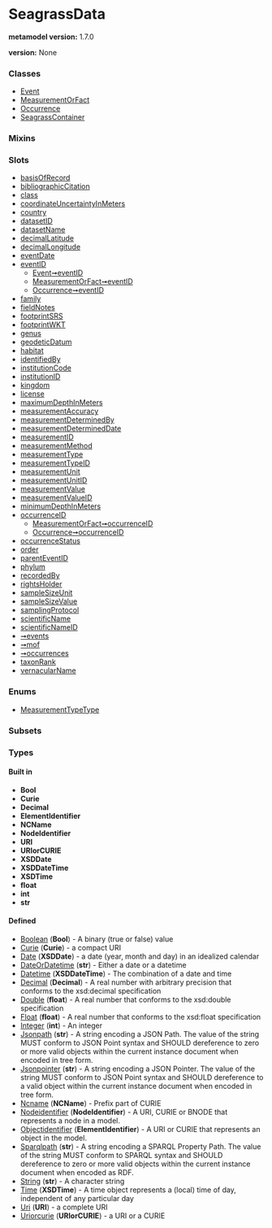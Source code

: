 
# SeagrassData


**metamodel version:** 1.7.0

**version:** None





### Classes

 * [Event](Event.md)
 * [MeasurementOrFact](MeasurementOrFact.md)
 * [Occurrence](Occurrence.md)
 * [SeagrassContainer](SeagrassContainer.md)

### Mixins


### Slots

 * [basisOfRecord](basisOfRecord.md)
 * [bibliographicCitation](bibliographicCitation.md)
 * [class](class.md)
 * [coordinateUncertaintyInMeters](coordinateUncertaintyInMeters.md)
 * [country](country.md)
 * [datasetID](datasetID.md)
 * [datasetName](datasetName.md)
 * [decimalLatitude](decimalLatitude.md)
 * [decimalLongitude](decimalLongitude.md)
 * [eventDate](eventDate.md)
 * [eventID](eventID.md)
     * [Event➞eventID](Event_eventID.md)
     * [MeasurementOrFact➞eventID](MeasurementOrFact_eventID.md)
     * [Occurrence➞eventID](Occurrence_eventID.md)
 * [family](family.md)
 * [fieldNotes](fieldNotes.md)
 * [footprintSRS](footprintSRS.md)
 * [footprintWKT](footprintWKT.md)
 * [genus](genus.md)
 * [geodeticDatum](geodeticDatum.md)
 * [habitat](habitat.md)
 * [identifiedBy](identifiedBy.md)
 * [institutionCode](institutionCode.md)
 * [institutionID](institutionID.md)
 * [kingdom](kingdom.md)
 * [license](license.md)
 * [maximumDepthInMeters](maximumDepthInMeters.md)
 * [measurementAccuracy](measurementAccuracy.md)
 * [measurementDeterminedBy](measurementDeterminedBy.md)
 * [measurementDeterminedDate](measurementDeterminedDate.md)
 * [measurementID](measurementID.md)
 * [measurementMethod](measurementMethod.md)
 * [measurementType](measurementType.md)
 * [measurementTypeID](measurementTypeID.md)
 * [measurementUnit](measurementUnit.md)
 * [measurementUnitID](measurementUnitID.md)
 * [measurementValue](measurementValue.md)
 * [measurementValueID](measurementValueID.md)
 * [minimumDepthInMeters](minimumDepthInMeters.md)
 * [occurrenceID](occurrenceID.md)
     * [MeasurementOrFact➞occurrenceID](MeasurementOrFact_occurrenceID.md)
     * [Occurrence➞occurrenceID](Occurrence_occurrenceID.md)
 * [occurrenceStatus](occurrenceStatus.md)
 * [order](order.md)
 * [parentEventID](parentEventID.md)
 * [phylum](phylum.md)
 * [recordedBy](recordedBy.md)
 * [rightsHolder](rightsHolder.md)
 * [sampleSizeUnit](sampleSizeUnit.md)
 * [sampleSizeValue](sampleSizeValue.md)
 * [samplingProtocol](samplingProtocol.md)
 * [scientificName](scientificName.md)
 * [scientificNameID](scientificNameID.md)
 * [➞events](seagrassContainer__events.md)
 * [➞mof](seagrassContainer__mof.md)
 * [➞occurrences](seagrassContainer__occurrences.md)
 * [taxonRank](taxonRank.md)
 * [vernacularName](vernacularName.md)

### Enums

 * [MeasurementTypeType](MeasurementTypeType.md)

### Subsets


### Types


#### Built in

 * **Bool**
 * **Curie**
 * **Decimal**
 * **ElementIdentifier**
 * **NCName**
 * **NodeIdentifier**
 * **URI**
 * **URIorCURIE**
 * **XSDDate**
 * **XSDDateTime**
 * **XSDTime**
 * **float**
 * **int**
 * **str**

#### Defined

 * [Boolean](types/Boolean.md)  (**Bool**)  - A binary (true or false) value
 * [Curie](types/Curie.md)  (**Curie**)  - a compact URI
 * [Date](types/Date.md)  (**XSDDate**)  - a date (year, month and day) in an idealized calendar
 * [DateOrDatetime](types/DateOrDatetime.md)  (**str**)  - Either a date or a datetime
 * [Datetime](types/Datetime.md)  (**XSDDateTime**)  - The combination of a date and time
 * [Decimal](types/Decimal.md)  (**Decimal**)  - A real number with arbitrary precision that conforms to the xsd:decimal specification
 * [Double](types/Double.md)  (**float**)  - A real number that conforms to the xsd:double specification
 * [Float](types/Float.md)  (**float**)  - A real number that conforms to the xsd:float specification
 * [Integer](types/Integer.md)  (**int**)  - An integer
 * [Jsonpath](types/Jsonpath.md)  (**str**)  - A string encoding a JSON Path. The value of the string MUST conform to JSON Point syntax and SHOULD dereference to zero or more valid objects within the current instance document when encoded in tree form.
 * [Jsonpointer](types/Jsonpointer.md)  (**str**)  - A string encoding a JSON Pointer. The value of the string MUST conform to JSON Point syntax and SHOULD dereference to a valid object within the current instance document when encoded in tree form.
 * [Ncname](types/Ncname.md)  (**NCName**)  - Prefix part of CURIE
 * [Nodeidentifier](types/Nodeidentifier.md)  (**NodeIdentifier**)  - A URI, CURIE or BNODE that represents a node in a model.
 * [Objectidentifier](types/Objectidentifier.md)  (**ElementIdentifier**)  - A URI or CURIE that represents an object in the model.
 * [Sparqlpath](types/Sparqlpath.md)  (**str**)  - A string encoding a SPARQL Property Path. The value of the string MUST conform to SPARQL syntax and SHOULD dereference to zero or more valid objects within the current instance document when encoded as RDF.
 * [String](types/String.md)  (**str**)  - A character string
 * [Time](types/Time.md)  (**XSDTime**)  - A time object represents a (local) time of day, independent of any particular day
 * [Uri](types/Uri.md)  (**URI**)  - a complete URI
 * [Uriorcurie](types/Uriorcurie.md)  (**URIorCURIE**)  - a URI or a CURIE

